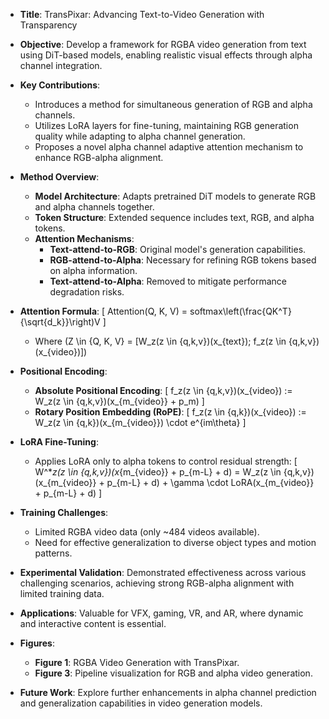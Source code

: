 - **Title**: TransPixar: Advancing Text-to-Video Generation with Transparency

- **Objective**: Develop a framework for RGBA video generation from text using DiT-based models, enabling realistic visual effects through alpha channel integration.

- **Key Contributions**:
  - Introduces a method for simultaneous generation of RGB and alpha channels.
  - Utilizes LoRA layers for fine-tuning, maintaining RGB generation quality while adapting to alpha channel generation.
  - Proposes a novel alpha channel adaptive attention mechanism to enhance RGB-alpha alignment.

- **Method Overview**:
  - **Model Architecture**: Adapts pretrained DiT models to generate RGB and alpha channels together.
  - **Token Structure**: Extended sequence includes text, RGB, and alpha tokens.
  - **Attention Mechanisms**:
    - **Text-attend-to-RGB**: Original model's generation capabilities.
    - **RGB-attend-to-Alpha**: Necessary for refining RGB tokens based on alpha information.
    - **Text-attend-to-Alpha**: Removed to mitigate performance degradation risks.

- **Attention Formula**:
  \[
  Attention(Q, K, V) = softmax\left(\frac{QK^T}{\sqrt{d_k}}\right)V
  \]
  - Where \(Z \in \{Q, K, V\} = [W_z(z \in \{q,k,v\})(x_{text}); f_z(z \in \{q,k,v\})(x_{video})]\)

- **Positional Encoding**:
  - **Absolute Positional Encoding**:
  \[
  f_z(z \in \{q,k,v\})(x_{video}) := W_z(z \in \{q,k,v\})(x_{m_{video}} + p_m)
  \]
  - **Rotary Position Embedding (RoPE)**:
  \[
  f_z(z \in \{q,k\})(x_{video}) := W_z(z \in \{q,k\})(x_{m_{video}}) \cdot e^{im\theta}
  \]

- **LoRA Fine-Tuning**:
  - Applies LoRA only to alpha tokens to control residual strength:
  \[
  W^*_z(z \in \{q,k,v\})(x_{m_{video}} + p_{m-L} + d) = W_z(z \in \{q,k,v\})(x_{m_{video}} + p_{m-L} + d) + \gamma \cdot LoRA(x_{m_{video}} + p_{m-L} + d)
  \]

- **Training Challenges**:
  - Limited RGBA video data (only ~484 videos available).
  - Need for effective generalization to diverse object types and motion patterns.

- **Experimental Validation**: Demonstrated effectiveness across various challenging scenarios, achieving strong RGB-alpha alignment with limited training data.

- **Applications**: Valuable for VFX, gaming, VR, and AR, where dynamic and interactive content is essential.

- **Figures**:
  - **Figure 1**: RGBA Video Generation with TransPixar.
  - **Figure 3**: Pipeline visualization for RGB and alpha video generation.
  
- **Future Work**: Explore further enhancements in alpha channel prediction and generalization capabilities in video generation models.